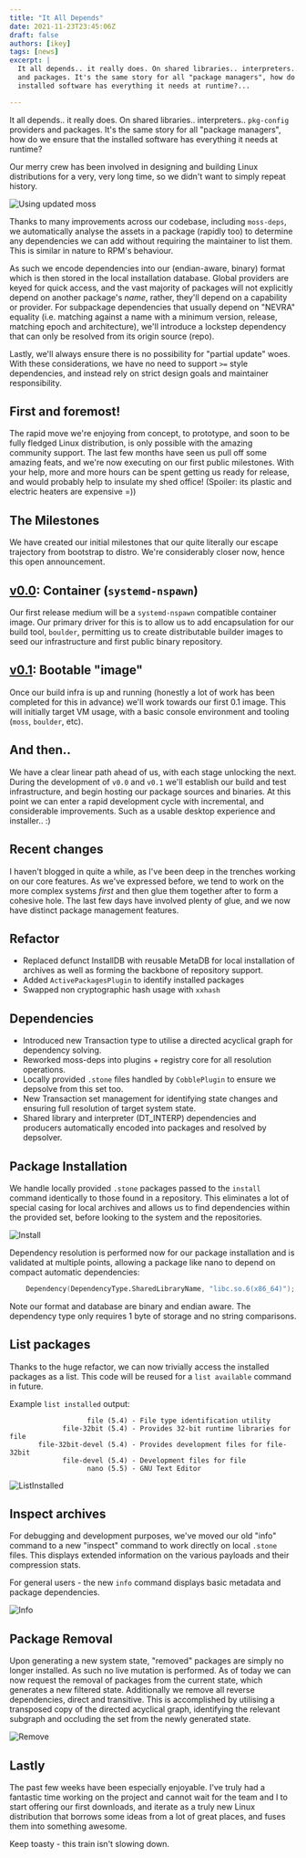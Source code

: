 ```yaml
---
title: "It All Depends"
date: 2021-11-23T23:45:06Z
draft: false
authors: [ikey]
tags: [news]
excerpt: |
  It all depends.. it really does. On shared libraries.. interpreters.. `pkg-config` providers
  and packages. It's the same story for all "package managers", how do we ensure that the
  installed software has everything it needs at runtime?...

---
```


It all depends.. it really does. On shared libraries.. interpreters.. `pkg-config` providers
and packages. It's the same story for all "package managers", how do we ensure that the
installed software has everything it needs at runtime?

Our merry crew has been involved in designing and building Linux distributions for a very, very
long time, so we didn't want to simply repeat history.

<!--more-->

![Using updated moss](./Featured.webp)


Thanks to many improvements across our codebase, including `moss-deps`, we automatically analyse
the assets in a package (rapidly too) to determine any dependencies we can add without requiring
the maintainer to list them. This is similar in nature to RPM's behaviour.

As such we encode dependencies into our (endian-aware, binary) format which is then stored in the
local installation database. Global providers are keyed for quick access, and the vast majority
of packages will not explicitly depend on another package's *name*, rather, they'll depend on
a capability or provider. For subpackage dependencies that usually depend on "NEVRA" equality
(i.e. matching against a name with a minimum version, release, matching epoch and architecture),
we'll introduce a lockstep dependency that can only be resolved from its origin source (repo).

Lastly, we'll always ensure there is no possibility for "partial update" woes. With these
considerations, we have no need to support `>=` style dependencies, and instead rely on
strict design goals and maintainer responsibility.

## First and foremost!

The rapid move we're enjoying from concept, to prototype, and soon to be fully fledged Linux distribution,
is only possible with the amazing community support. The last few months have seen us pull off some amazing
feats, and we're now executing on our first public milestones. With your help, more and more hours can be
spent getting us ready for release, and would probably help to insulate my shed office! (Spoiler: its
plastic and electric heaters are expensive =))

## The Milestones

We have created our initial milestones that our quite literally our escape trajectory from
bootstrap to distro. We're considerably closer now, hence this open announcement.

## [v0.0](https://gitlab.com/groups/serpent-os/-/milestones/1]): Container (`systemd-nspawn`)

Our first release medium will be a `systemd-nspawn` compatible container image. Our primary
driver for this is to allow us to add encapsulation for our build tool, `boulder`, permitting
us to create distributable builder images to seed our infrastructure and first public binary
repository.

## [v0.1](https://gitlab.com/groups/serpent-os/-/milestones/2): Bootable "image"

Once our build infra is up and running (honestly a lot of work has been completed for this in
advance) we'll work towards our first 0.1 image. This will initially target VM usage, with
a basic console environment and tooling (`moss`, `boulder`, etc).

## And then..

We have a clear linear path ahead of us, with each stage unlocking the next. During the development
of `v0.0` and `v0.1` we'll establish our build and test infrastructure, and begin hosting our
package sources and binaries. At this point we can enter a rapid development cycle with
incremental, and considerable improvements. Such as a usable desktop experience and installer.. :)

## Recent changes

I haven't blogged in quite a while, as I've been deep in the trenches working on our core features.
As we've expressed before, we tend to work on the more complex systems *first* and then glue them
together after to form a cohesive hole. The last few days have involved plenty of glue, and we now
have distinct package management features.

## Refactor

 - Replaced defunct InstallDB with reusable MetaDB for local installation of archives as well as
   forming the backbone of repository support.
 - Added `ActivePackagesPlugin` to identify installed packages
 - Swapped non cryptographic hash usage with `xxhash`

## Dependencies

 - Introduced new Transaction type to utilise a directed acyclical graph for dependency solving.
 - Reworked moss-deps into plugins + registry core for all resolution operations.
 - Locally provided `.stone` files handled by `CobblePlugin` to ensure we depsolve from this
   set too.
 - New Transaction set management for identifying state changes and ensuring full resolution
   of target system state.
 - Shared library and interpreter (DT_INTERP) dependencies and producers automatically encoded
   into packages and resolved by depsolver.


## Package Installation

We handle locally provided `.stone` packages passed to the `install` command identically to
those found in a repository.  This eliminates a lot of special casing for local archives and
allows us to find dependencies within the provided set, before looking to the system and the
repositories.

![Install](./Install.webp "Installing packages")

Dependency resolution is performed now for our package installation and is validated at
multiple points, allowing a package like nano to depend on compact automatic dependencies:

```d
	Dependency(DependencyType.SharedLibraryName, "libc.so.6(x86_64)");
```

Note our format and database are binary and endian aware. The dependency type only requires
1 byte of storage and no string comparisons.

## List packages

Thanks to the huge refactor, we can now trivially access the installed packages as a list.
This code will be reused for a `list available` command in future.

Example `list installed` output:

```
                   file (5.4) - File type identification utility
             file-32bit (5.4) - Provides 32-bit runtime libraries for file
       file-32bit-devel (5.4) - Provides development files for file-32bit
             file-devel (5.4) - Development files for file
                   nano (5.5) - GNU Text Editor
```

![ListInstalled](./ListInstalled.webp "Listing installed packages")

## Inspect archives

For debugging and development purposes, we've moved our old "info" command to a new
"inspect" command to work directly on local `.stone` files. This displays extended
information on the various payloads and their compression stats.

For general users - the new `info` command displays basic metadata and package
dependencies.

![Info](./Info.webp "Display package information")

## Package Removal

Upon generating a new system state, "removed" packages are simply no longer installed. As such
no live mutation is performed. As of today we can now request the removal of packages from the
current state, which generates a new filtered state. Additionally we remove all reverse dependencies,
direct and transitive. This is accomplished by utilising a transposed copy of the directed acyclical
graph, identifying the relevant subgraph and occluding the set from the newly generated state.

![Remove](./Remove.webp "Remove packages")

## Lastly

The past few weeks have been especially enjoyable. I've truly had a fantastic time working on the project
and cannot wait for the team and I to start offering our first downloads, and iterate as a truly new
Linux distribution that borrows some ideas from a lot of great places, and fuses them into something
awesome.

Keep toasty - this train isn't slowing down.
